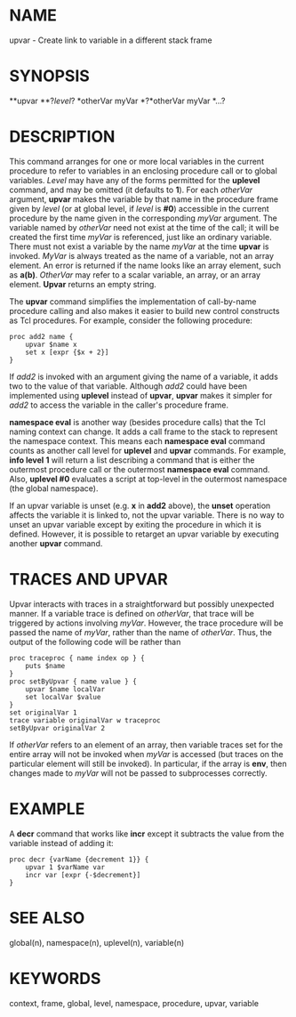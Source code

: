 # NAME

upvar - Create link to variable in a different stack frame

# SYNOPSIS

**upvar **?*level*? *otherVar myVar *?*otherVar myVar *\...?

# DESCRIPTION

This command arranges for one or more local variables in the current
procedure to refer to variables in an enclosing procedure call or to
global variables. *Level* may have any of the forms permitted for the
**uplevel** command, and may be omitted (it defaults to **1**). For each
*otherVar* argument, **upvar** makes the variable by that name in the
procedure frame given by *level* (or at global level, if *level* is
**#0**) accessible in the current procedure by the name given in the
corresponding *myVar* argument. The variable named by *otherVar* need
not exist at the time of the call; it will be created the first time
*myVar* is referenced, just like an ordinary variable. There must not
exist a variable by the name *myVar* at the time **upvar** is invoked.
*MyVar* is always treated as the name of a variable, not an array
element. An error is returned if the name looks like an array element,
such as **a(b)**. *OtherVar* may refer to a scalar variable, an array,
or an array element. **Upvar** returns an empty string.

The **upvar** command simplifies the implementation of call-by-name
procedure calling and also makes it easier to build new control
constructs as Tcl procedures. For example, consider the following
procedure:

    proc add2 name {
        upvar $name x
        set x [expr {$x + 2}]
    }

If *add2* is invoked with an argument giving the name of a variable, it
adds two to the value of that variable. Although *add2* could have been
implemented using **uplevel** instead of **upvar**, **upvar** makes it
simpler for *add2* to access the variable in the caller\'s procedure
frame.

**namespace eval** is another way (besides procedure calls) that the Tcl
naming context can change. It adds a call frame to the stack to
represent the namespace context. This means each **namespace eval**
command counts as another call level for **uplevel** and **upvar**
commands. For example, **info level** **1** will return a list
describing a command that is either the outermost procedure call or the
outermost **namespace eval** command. Also, **uplevel #0** evaluates a
script at top-level in the outermost namespace (the global namespace).

If an upvar variable is unset (e.g. **x** in **add2** above), the
**unset** operation affects the variable it is linked to, not the upvar
variable. There is no way to unset an upvar variable except by exiting
the procedure in which it is defined. However, it is possible to
retarget an upvar variable by executing another **upvar** command.

# TRACES AND UPVAR

Upvar interacts with traces in a straightforward but possibly unexpected
manner. If a variable trace is defined on *otherVar*, that trace will be
triggered by actions involving *myVar*. However, the trace procedure
will be passed the name of *myVar*, rather than the name of *otherVar*.
Thus, the output of the following code will be rather than

    proc traceproc { name index op } {
        puts $name
    }
    proc setByUpvar { name value } {
        upvar $name localVar
        set localVar $value
    }
    set originalVar 1
    trace variable originalVar w traceproc
    setByUpvar originalVar 2

If *otherVar* refers to an element of an array, then variable traces set
for the entire array will not be invoked when *myVar* is accessed (but
traces on the particular element will still be invoked). In particular,
if the array is **env**, then changes made to *myVar* will not be passed
to subprocesses correctly.

# EXAMPLE

A **decr** command that works like **incr** except it subtracts the
value from the variable instead of adding it:

    proc decr {varName {decrement 1}} {
        upvar 1 $varName var
        incr var [expr {-$decrement}]
    }

# SEE ALSO

global(n), namespace(n), uplevel(n), variable(n)

# KEYWORDS

context, frame, global, level, namespace, procedure, upvar, variable

<!---
Copyright (c) 1993 The Regents of the University of California
Copyright (c) 1994-1997 Sun Microsystems, Inc
-->

